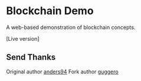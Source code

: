 # Blockchain Demo
A web-based demonstration of blockchain concepts.

[Live version]

## Send Thanks

Original author [anders94](https://github.com/anders94)
Fork author [guggero](https://github.com/guggero)
